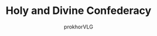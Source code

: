 ---
title: "Holy and Divine Confederacy"
excerpt: "Kaizen are both software and hardware that make up the artificial intelligences of Unturned Stones, and are what make the world as it is possible."
author: "prokhorVLG"

raw: confederacy
permalink: /codex/society/organizations/nations/confederacy/
layout: blank_page

page_highlight: "#4de645"
image: "/assets/images/codex/confederacy.png"

page_features: [
                {
                  type: 'codexHead', init: {
                    id: 'codexHead',

                    toc: [ 
                      { title: '-', url: '-' },
                    ],
                    no_toc: true,

                    title: "Holy and Divine Confederacy",
                    flavor: "War Monks",
                    flavor_url: '',

                    description: "<p class='text-left'>The Light of Diocles has signified many things over the course of the three hundred years it has existed. since it began life as the symbol for the American colony starship that</p>

                    <p class='text-left'>Judging from its low population and recent emergence into the space-faring age, the Empire of Rus' appears to be the weakest and most vulnerable nation on the interstellar stage. That is not the case. The Imperials, despite their recent orbital diaspora, 

                    That is not the case, for a strategy that was not formed by traditional logic cannot be predicted using traditional logic.

                    FBy rapdily applying randomized and virtua social engineering techniques using ran and the Imperials had used their impediment to their advantage.</p>

                    <p class='text-left'>In Unturned Stones, kaizen are a tool used by <a href='#' class='infoTag common' data-info='pravo' data-toggle='modal' data-target='#modalInfoTag'>governments</a> and organizations to deal with big data and influence systems with trillions of moving parts. Because these devices have the unprecedented ability to examine and manipulate fractally complex systems, actions that have never been possible became possible; such as surveilling everything and predicting the future.</p>

                    <p class='text-left'>The term 'kaizen' is derived from the Japanese word used to describe the concept of 'continuous improvement'.</p>",

                    image: "/assets/images/codex/confederacy.png",
                    imageBlurb: "'Freed from the shackles of atheism'",
                    lower_clear: 'codexLowerClear', 
                    lower_nothing: 'codexLowerNothing', 
                  }
                },
                {
                  type: 'scrollerBlock', init: {
                    id: 'kaizenScroller',
                    scroller_one: 'scroller-kaizen-1',
                    scroller_two: 'scroller-kaizen-2',
                    content: "<h2 class='font-code-l center scrollerBlockHomeHeader'>It was a typical mistake for mankind to assume that all life would resemble <span class='color-kaizen'>itself</span>.</h2>",
                  } 
                },
                
                {
                  type: 'infoBlock', init: {
                    id: 'introductionText',
                    class: 'paddingBottomResponsive80',
                    width: '8',
                    data: "<p>When most people imagined artificial intelligence, they pictured something that is in some way relatable. Perhaps it was a happy little robot, or a psychopathic machine hell-bent on destroying the human race.</p>

<p>The easiest way to understand how artificial intelligence actually turned out is that it is truly alien. Core concepts that humans intuitively comprehend, such as emotions and animalistic urges, are concepts that digital artificial intelligences can only understand but not feel. Likewise, artificial intelligence experience an entirely unrelatable existence, wherein the 'body' is merely a discardable vessel for the soul, the self is infinitely expandable and modular, and the only primal urge is the hunger to satisfy what is known as the 'terminal values' - the goal programmed into the kaizen.</p>",
                  } 
                },
                {
                  type: 'headingBar', init: {
                    id: 'terminalObjectives',
                    style: 'background-color: #222;',
                    class: 'paddingTopResponsive80',
                    noHR: true,
                    title: 'Terminal Objectives',
                    desc: 'live by the terminal, die by the objective',
                    img_left: "<img src='/assets/images/icons/kaizen-terminal-values.png' class='headingBarIcon'/>",
                  }
                },
                {
                  type: 'infoBlock', init: {
                    id: 'introductionText',
                    style: 'background-color: #222;',
                    class: '',
                    width: '8',
                    data: "<p>Imagine an existence that is entirely defined by a single goal. This objective, programmed into you from birth, dictates every action and plan that you execute. Imagine not even experiencing the instinct of self-preservation - the only reason to preserve yourself might be a value calculation determining whether your destruction would make reality come closer to that objective model.</p>

<p>This is the life of an artificial intelligence. These are, at their core, computer programs. Just like computer programs, these devices do not feel. They are 'merely'  complex neural networks and sets of data intertwined with self-modifying and self-expanding lines of code. And like computer programs, they do not run without executing.</p>

<p>What happens when the objective model is reached? The logical conclusion is that the kaizen ceases all operations and shuts itself down. However...</p>

<p>There are two major kinds of objectives that can be programmed into a kaizen device. Programmers that understood the dangers kaizen posed used <em>set objectives</em>. Set objectives are tangible and have an end. <em>'Optimize a transportation network to 99% on time performance'</em> can be reasonably completed to a point where an artificial intelligence could reach completion criteria and cease operations. </p>

<p><em>Recursive objectives</em>, on the other hand, are set objectives without a tangible end. <em>'Optimize a transportation network'</em> is murky and impossible to complete. A kaizen with a recursive objective runs forever, miserably clawing its way towards an unreachable objective. The only way to stop it is to shut it down.</p>

<p>Recursive goals are what led to the runaway kaizen that are the Kaizen Autarchs.</p>

<p>Successful kaizen are human failures. <strong>Remember that.</strong></p>",
                  } 
                },
                {
                  type: 'infoBlock', init: {
                    id: 'introductionCuratorBlock',
                    style: 'background-color: #222;',
                    class: 'paddingBottomResponsive80',
                    dualFloatBlock: true,
                    dualFloatBlockLeft: true,
                    curatorBlock: true,
                    width: '8',
                    data: "<img height='100' src='/assets/images/cast/curator-beautiful.png'/>
                      <div>
                        <h5>CURATOR</h5>
                        <p>Want to have a look at mine? ;)</p>
                      </div>",
                  } 
                },
                {
                  type: 'headingBar', init: {
                    id: 'terminalValues',
                    class: 'paddingTopResponsive80',
                    noHR: true,
                    title: 'A Brief History',
                    desc: 'how it happened',
                    img_left: "<img src='/assets/images/icons/kaizen-brief-history.png' class='headingBarIcon'/>",
                  }
                },
                {
                  type: 'infoBlock', init: {
                    id: 'introductionText',
                    class: 'paddingBottomResponsive80',
                    width: '8',
                    data: "<p>During prehistory, in the year of 1996, the first true kaizen was created after decades of research into mainframe artificial intelligence. The Soviet project, codenamed 'MIR-4', would mark the first in a series of similar developments across the world (specifically the Eastasian, Persian, and American computing industries). For the next four years, rudimentary kaizen science would be established - the fundamental ideas behind functioning, self-improving expert systems.</p>

<p>Kaizen development would then halt for centuries due to the Millennium Exodus.</p>",
                  } 
                },
                {
                  type: 'headingBar', init: {
                    id: 'terminalValues',
                    style: 'background-color: #222;',
                    class: 'paddingTopResponsive80',
                    noHR: true,
                    title: 'Modern Applications',
                    desc: 'how it happened',
                    img_left: "<img src='/assets/images/icons/kaizen-modern-applications.png' class='headingBarIcon'/>",
                  }
                },
                {
                  type: 'infoBlock', init: {
                    id: 'introductionText',
                    style: 'background-color: #222;',
                    class: 'paddingBottomResponsive80',
                    width: '8',
                    data: "-",
                  } 
                },
                {
                  type: 'headingBar', init: {
                    id: 'terminalValues',
                    class: 'paddingTopResponsive80',
                    noHR: true,
                    title: 'The Kaizen Autarchs',
                    desc: 'kings',
                    img_left: "<img src='/assets/images/icons/kaizen-autarchs.png' class='headingBarIcon'/>",
                  }
                },
                {
                  type: 'infoBlock', init: {
                    id: 'introductionText',
                    class: 'paddingBottomResponsive80',
                    width: '8',
                    data: "-",
                  } 
                },                
                {
                  type: 'imageBlock', init: {
                    id: 'kaizenImage',
                    cols: 1,
                    items: [
                      {
                        thumb: '/assets/images/codex/blocks/kaizen_big.png',
                        full: '/assets/images/codex/blocks/kaizen_big.png',
                        desc: "Core of the interstellar autoarch RICO, still operating out of its original bunker.",
                      },
                      
                    ],
                  } 
                },
              ]
---